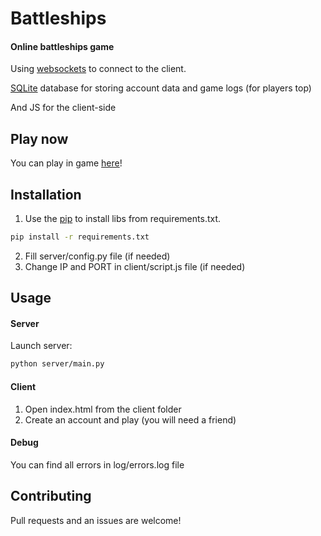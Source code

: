 # Battleships

#### Online battleships game

Using [websockets](https://pypi.org/project/websockets/) to connect to the client.

[SQLite](https://www.sqlite.org/) database for storing account data and game logs (for players top)

And JS for the client-side

## Play now

You can play in game [here](https://skrepkaq.ru/games/battleships/)!

## Installation

1. Use the [pip](https://pip.pypa.io/en/stable/) to install libs from requirements.txt.

```bash
pip install -r requirements.txt
```

2. Fill server/config.py file (if needed)
3. Change IP and PORT in client/script.js file (if needed)

## Usage

#### Server
Launch server:

```bash
python server/main.py
```
#### Client
1. Open index.html from the client folder
2. Create an account and play (you will need a friend)

#### Debug
You can find all errors in log/errors.log file

## Contributing
Pull requests and an issues are welcome!
